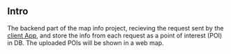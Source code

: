 ## Intro
The backend part of the map info project, recieving the request sent by the [client App](https://github.com/yf3/MapInfoClint), and store the info from each request as a point of interest (POI) in DB. The uploaded POIs will be shown in a web map.
